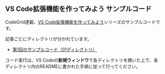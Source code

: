 ## VS Code拡張機能を作ってみよう サンプルコード

CodeGrid連載、[VS Code拡張機能を作ってみよう](https://www.codegrid.net/series/2023-vscode-extension)シリーズのサンプルコードです。

記事ごとにディレクトリが分かれています。

- [第1回のサンプルコード（01ディレクトリ）](/todo-highlight-1)

コード実行は、VS Codeの**新規ウィンドウ**で各ディレクトリを開いた上で、各ディレクトリ内のREADMEに書かれた手順に従って行ってください。
